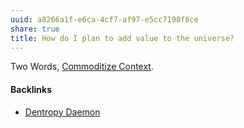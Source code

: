 ```yaml
---
uuid: a8266a1f-e6ca-4cf7-af97-e5cc7198f8ce
share: true
title: How do I plan to add value to the universe?
---
```

Two Words, [Commoditize Context](/6c1a104f-51d8-40ac-bb23-c5768cdbfb16).

#### Backlinks

* [Dentropy Daemon](/15c66694-3dc9-4115-afb8-887a6e52ffea)